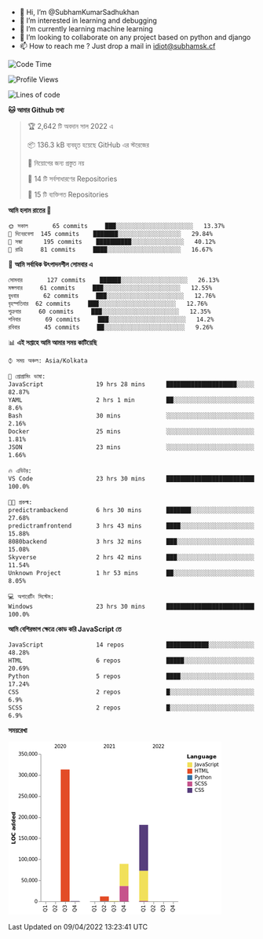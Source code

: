 - 👋 Hi, I’m @SubhamKumarSadhukhan
- 👀 I’m interested in learning and debugging
- 🌱 I’m currently learning machine learning
- 💞️ I’m looking to collaborate on any project based on python and django
- 📫 How to reach me ?
      Just drop a mail in idiot@subhamsk.cf

<!---
SubhamKumarSadhukhan/SubhamKumarSadhukhan is a ✨ special ✨ repository because its `README.md` (this file) appears on your GitHub profile.
You can click the Preview link to take a look at your changes.
--->


<!--START_SECTION:waka-->
![Code Time](http://img.shields.io/badge/Code%20Time-409%20hrs%209%20mins-blue)

![Profile Views](http://img.shields.io/badge/%E0%A6%AA%E0%A7%8D%E0%A6%B0%E0%A7%8B%E0%A6%AB%E0%A6%BE%E0%A6%87%E0%A6%B2%20%E0%A6%A6%E0%A6%B0%E0%A7%8D%E0%A6%B6%E0%A6%A8-3-blue)

![Lines of code](https://img.shields.io/badge/%E0%A6%B9%E0%A7%8D%E0%A6%AF%E0%A6%BE%E0%A6%B2%E0%A7%8B%20%E0%A6%93%E0%A6%AF%E0%A6%BC%E0%A6%BE%E0%A6%B0%E0%A7%8D%E0%A6%B2%E0%A7%8D%E0%A6%A1%20%E0%A6%A5%E0%A7%87%E0%A6%95%E0%A7%87%20%E0%A6%86%E0%A6%AE%E0%A6%BF%20%E0%A6%B2%E0%A6%BF%E0%A6%96%E0%A7%87%E0%A6%9B%E0%A6%BF-598%20Thousand%20%E0%A6%95%E0%A7%8B%E0%A6%A1%E0%A7%87%E0%A6%B0%20%E0%A6%B2%E0%A6%BE%E0%A6%87%E0%A6%A8-blue)

**🐱 আমার Github তথ্য** 

> 🏆 2,642 টি অবদান সাল 2022 এ
 > 
> 📦 136.3 kB ব্যবহৃত হয়েছে GitHub এর স্টরেজের 
 > 
> 🚫 নিয়োগের জন্য প্রস্তুত নয়
 > 
> 📜 14 টি সর্বসাধারণের Repositories 
 > 
> 🔑 15 টি ব্যক্তিগত Repositories  
 > 
**আমি হলাম রাতের 🦉** 

```text
🌞 সকাল       65 commits     ███░░░░░░░░░░░░░░░░░░░░░░   13.37% 
🌆 দিনেরবেলা  145 commits    ███████░░░░░░░░░░░░░░░░░░   29.84% 
🌃 সন্ধা      195 commits    ██████████░░░░░░░░░░░░░░░   40.12% 
🌙 রাত্রি     81 commits     ████░░░░░░░░░░░░░░░░░░░░░   16.67%

```
📅 **আমি সর্বাধিক উৎপাদনশীল সোমবার এ** 

```text
সোমবার       127 commits    ██████░░░░░░░░░░░░░░░░░░░   26.13% 
মঙ্গলবার     61 commits     ███░░░░░░░░░░░░░░░░░░░░░░   12.55% 
বুধবার       62 commits     ███░░░░░░░░░░░░░░░░░░░░░░   12.76% 
বৃহস্পতিবার  62 commits     ███░░░░░░░░░░░░░░░░░░░░░░   12.76% 
শুক্রবার     60 commits     ███░░░░░░░░░░░░░░░░░░░░░░   12.35% 
শনিবার       69 commits     ███░░░░░░░░░░░░░░░░░░░░░░   14.2% 
রবিবার       45 commits     ██░░░░░░░░░░░░░░░░░░░░░░░   9.26%

```


📊 **এই সপ্তাহে আমি আমার সময় কাটিয়েছি** 

```text
⌚︎ সময় অঞ্চল: Asia/Kolkata

💬 প্রোগ্রামিং ভাষা: 
JavaScript               19 hrs 28 mins      ████████████████████░░░░░   82.87% 
YAML                     2 hrs 1 min         ██░░░░░░░░░░░░░░░░░░░░░░░   8.6% 
Bash                     30 mins             ░░░░░░░░░░░░░░░░░░░░░░░░░   2.16% 
Docker                   25 mins             ░░░░░░░░░░░░░░░░░░░░░░░░░   1.81% 
JSON                     23 mins             ░░░░░░░░░░░░░░░░░░░░░░░░░   1.66%

🔥 এডিটর: 
VS Code                  23 hrs 30 mins      █████████████████████████   100.0%

🐱‍💻 প্রকল্ম: 
predictrambackend        6 hrs 30 mins       ███████░░░░░░░░░░░░░░░░░░   27.68% 
predictramfrontend       3 hrs 43 mins       ████░░░░░░░░░░░░░░░░░░░░░   15.88% 
8080backend              3 hrs 32 mins       ███░░░░░░░░░░░░░░░░░░░░░░   15.08% 
Skyverse                 2 hrs 42 mins       ███░░░░░░░░░░░░░░░░░░░░░░   11.54% 
Unknown Project          1 hr 53 mins        ██░░░░░░░░░░░░░░░░░░░░░░░   8.05%

💻 অপারেটিং সিস্টেম: 
Windows                  23 hrs 30 mins      █████████████████████████   100.0%

```

**আমি বেশিরভাগ ক্ষেত্রে কোড করি JavaScript তে** 

```text
JavaScript               14 repos            ████████████░░░░░░░░░░░░░   48.28% 
HTML                     6 repos             █████░░░░░░░░░░░░░░░░░░░░   20.69% 
Python                   5 repos             ████░░░░░░░░░░░░░░░░░░░░░   17.24% 
CSS                      2 repos             █░░░░░░░░░░░░░░░░░░░░░░░░   6.9% 
SCSS                     2 repos             █░░░░░░░░░░░░░░░░░░░░░░░░   6.9%

```


**সময়রেখা**

![Chart not found](https://raw.githubusercontent.com/SubhamKumarSadhukhan/SubhamKumarSadhukhan/main/charts/bar_graph.png) 


 Last Updated on 09/04/2022 13:23:41 UTC
<!--END_SECTION:waka-->
